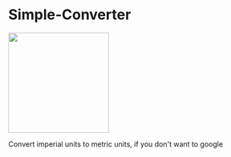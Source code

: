 # Simple-Converter


<img src="https://user-images.githubusercontent.com/79334944/123522673-08d1d900-d6bf-11eb-9e63-75161bbe0a54.png" data-canonical-src="https://user-images.githubusercontent.com/79334944/123522673-08d1d900-d6bf-11eb-9e63-75161bbe0a54.png" width="200" height="200" />

Convert imperial units to metric units, if you don't want to google
